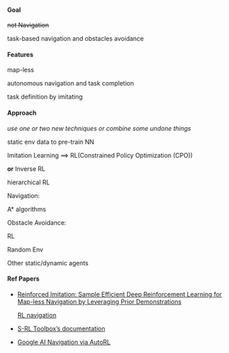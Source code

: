 #### Goal

~~not Navigation~~

task-based navigation and obstacles avoidance

#### Features

map-less

autonomous navigation and task completion

task definition by imitating

#### Approach

*use one or two new techniques or combine some undone things*

static env data to pre-train NN 

Imitation Learning ==> RL(Constrained Policy Optimization (CPO))

**or** Inverse RL 



hierarchical RL



Navigation:

A* algorithms



Obstacle Avoidance: 

RL



Random Env

Other static/dynamic agents

#### Ref Papers

- [Reinforced Imitation: Sample Efficient Deep Reinforcement Learning for Map-less Navigation by Leveraging Prior Demonstrations](<https://arxiv.org/pdf/1805.07095.pdf>)

  [RL navigation](<https://github.com/ethz-asl/rl-navigation>)

- [S-RL Toolbox’s documentation](<https://s-rl-toolbox.readthedocs.io/en/latest/>)

- [Google AI Navigation via AutoRL](<https://ai.googleblog.com/2019/02/long-range-robotic-navigation-via.html>)